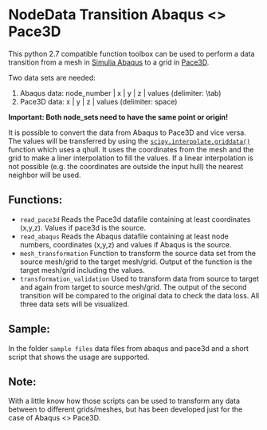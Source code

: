# NodeData Transition Abaqus <> Pace3D
This python 2.7 compatible function toolbox can be used to perform a data transition from a mesh in [Simulia Abaqus](https://www.3ds.com/de/produkte-und-services/simulia/produkte/abaqus/) to a grid in [Pace3D](https://www.hs-karlsruhe.de/idm/pace3d-software/).

Two data sets are needed:
1. Abaqus data: node_number | x | y | z | values (delimiter: \tab)
1. Pace3D data: x | y | z | values (delimiter: space)

**Important: Both node_sets need to have the same point or origin!**

It is possible to convert the data from Abaqus to Pace3D and vice versa. The values will be transferred by using the [`scipy.interpolate.griddata()`](https://docs.scipy.org/doc/scipy/reference/generated/scipy.interpolate.griddata.html) function which uses a qhull. It uses the coordinates from the mesh and the grid to make a liner interpolation to fill the values. If a linear interpolation is not possible (e.g. the coordinates are outside the input hull) the nearest neighbor will be used.

Functions:
-----
* `read_pace3d` Reads the Pace3d datafile containing at least coordinates (x,y,z). Values if pace3d is the source.
* `read_abaqus` Reads the Abaqus datafile containing at least node numbers, coordinates (x,y,z) and values if Abaqus is the source.
* `mesh_transformation` Function to transform the source data set from the source mesh/grid to the target mesh/grid. Output of the function is the target mesh/grid including the values. 
* `transformation_validation` Used to transform data from source to target and again from target to source mesh/grid. The output of the second transition will be compared to the original data to check the data loss. All three data sets will be visualized.

Sample:
-----
In the folder `sample files` data files from abaqus and pace3d and a short script that shows the usage are supported.

Note:
-----
With a little know how those scripts can be used to transform any data between to different grids/meshes, but has been developed just for the case of Abaqus <> Pace3D.

